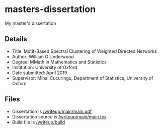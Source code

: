 # masters-dissertation

My master's dissertation

## Details
- Title: Motif-Based Spectral Clustering of Weighted Directed Networks
- Author: William G Underwood
- Degree: MMath in Mathematics and Statistics
- Institution: University of Oxford
- Date submitted: April 2019
- Supervisor: Mihai Cucuringu, Department of Statistics, University of Oxford

## Files
- Dissertation is [/writeup/main/main.pdf](/writeup/main/main.pdf)
- Dissertation source is [/writeup/main/main.tex](/writeup/main/main.tex)
- Build file is [/writeup/build](/writeup/build)
